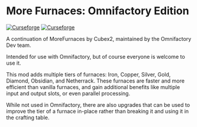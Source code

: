 More Furnaces: Omnifactory Edition
================
[![Curseforge](http://cf.way2muchnoise.eu/full_391401_downloads.svg)](https://www.curseforge.com/minecraft/mc-mods/morefurnaces-omnifactory-edition) [![Curseforge](http://cf.way2muchnoise.eu/versions/For%20MC_391401_all.svg)](https://www.curseforge.com/minecraft/mc-mods/morefurnaces-omnifactory-edition)

A continuation of MoreFurnaces by Cubex2, maintained by the Omnifactory Dev team.

Intended for use with Omnifactory, but of course everyone is welcome to use it.

This mod adds multiple tiers of furnaces: Iron, Copper, Silver, Gold, Diamond, Obsidian, and Netherrack. These furnaces are faster and more efficient than vanilla furnaces, and gain additional benefits like multiple input and output slots, or even parallel processing.

While not used in Omnifactory, there are also upgrades that can be used to improve the tier of a furnace in-place rather than breaking it and using it in the crafting table.
